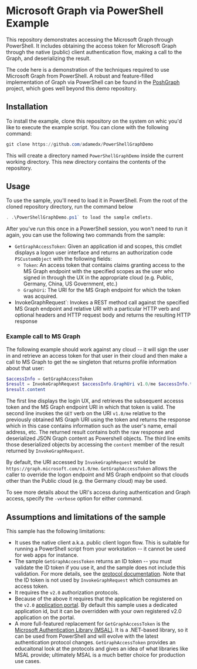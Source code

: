 # Microsoft Graph via PowerShell Example

This repository demonstrates accessing the Microsoft Graph through PowerShell. It includes obtaining the access token for Microsoft Graph through the native (public) client authentication flow, making a call to the Graph, and deserializing the result.

The code here is a demonstration of the techniques required to use Microsoft Graph from PowerShell. A robust and feature-filled implementation of Graph via PowerShell can be found in the [PoshGraph](https://github.com/adamedx/poshgraph) project, which goes well beyond this demo repository.

## Installation

To install the example, clone this repository on the system on whic you'd like to execute the example script. You can clone with the following command:

```powershell
git clone https://github.com/adamedx/PowerShellGraphDemo
```

This will create a directory named `PowerShellGraphDemo` inside the current working directory. This new directory contains the contents of the repository.

## Usage

To use the sample, you'll need to load it in PowerShell. From the root of the cloned repository directory, run the command below

```powershell
. .\PowerShellGraphDemo.ps1` to load the sample cmdlets.
```

After you've run this once in a PowerShell session, you won't need to run it again, you can use the following two commands from the sample:

* `GetGraphAccessToken`: Given an application id and scopes, this cmdlet displays a logon user interface and returns an authorization code `PSCustomObject` with the following fields:
  * `Token`: An access token that contains claims granting access to the MS Graph endpoint with the specified scopes as the user who signed in through the UX in the appropriate cloud (e.g. Public, Germany, China, US Government, etc.)
  * `GraphUri`: The URI for the MS Graph endpoint for which the token was acquired.
* InvokeGraphRequest`: Invokes a REST method call against the specified MS Graph endpoint and relative URI with a particular HTTP verb and optional headers and HTTP request body and returns the resulting HTTP response

### Example call to MS Graph
The following example should work against any cloud -- it will sign the user in and retrieve an access token for that user in their cloud and then make a call to MS Graph to get the `me` singleton that returns profile information about that user:

```powershell
$accessInfo = GetGraphAccessToken
$result = InvokeGraphRequest $accessInfo.GraphUri v1.0/me $accessInfo.token
$result.content
```

The first line displays the login UX, and retrieves the subsequent accesss token and the MS Graph endpoint URI in which that token is valid. The second line invokes the `GET` verb on the URI `v1.0/me` relative to the previously obtained MS Graph URI using the token and returns the response which in this case contains information such as the user's name, email address, etc. The returned result contains both the raw response and deserialized JSON Graph content as Powershell objects. The third line emits those deserialized objects by accessing the `content` member of the result returned by `InvokeGraphRequest`.

By default, the URI accessed by `InvokeGraphRequest` would be `https://graph.microsoft.com/v1.0/me`. `GetGraphAccessToken` allows the caller to override the logon endpoint and MS Graph endpoint so that clouds other than the Public cloud (e.g. the Germany cloud) may be used.

To see more details about the URI's access during authentication and Graph access, specify the `-verbose` option for either command.

## Assumptions and limitations of the sample

This sample has the following limitations:

* It uses the native client a.k.a. public client logon flow. This is suitable for running a PowerShell script from your workstation -- it cannot be used for web apps for instance.
* The sample `GetGraphAccessToken` returns an ID token -- you must validate the ID token if you use it, and the sample does not include this validation. For more details, see the [protocol documentation](https://docs.microsoft.com/en-us/azure/active-directory/develop/active-directory-v2-tokens#validating-tokens). Note that the ID token is not used by `InvokeGraphRequest` which consumes an access token.
* It requires the `v2.0` authorization protocols.
* Because of the above it requires that the application be registered on the `v2.0` [application portal](https://apps.dev.microsoft.com). By default this sample uses a dedicated application id, but it can be overridden with your own registered v2.0 application on the portal.
* A more full-featured replacement for `GetGraphAccessToken` is the [Microsoft Authentication Library (MSAL)](https://github.com/AzureAD/microsoft-authentication-library-for-dotnet). It is a .NET-based library, so it can be used from PowerShell and will evolve with the latest authentication protocol changes. `GetGraphAccessToken` provides an educaitonal look at the protocols and gives an idea of what libraries like MSAL provide; ultimately MSAL is a much better choice for production use cases.


